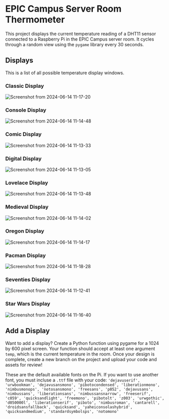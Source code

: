 # EPIC Campus Server Room Thermometer 

This project displays the current temperature reading of  a DHT11 sensor connected to a Raspberry Pi in the EPIC Campus server room. It cycles through a random view using the `pygame` library every 30 seconds. 

## Displays
This is a list of all possible temperature display windows. 

### Classic Display
![Screenshot from 2024-06-14 11-17-20](https://github.com/gormes-EPIC/thermometer/assets/134316348/686a63d6-cde1-40a0-ba2d-776253c3d46d)

### Console Display
![Screenshot from 2024-06-14 11-14-48](https://github.com/gormes-EPIC/thermometer/assets/134316348/328278d9-d688-40f0-9361-fae39eed2d2b)

### Comic Display
![Screenshot from 2024-06-14 11-13-33](https://github.com/gormes-EPIC/thermometer/assets/134316348/c2db5c65-5862-4cc5-88ad-034509aad158)

### Digital Display
![Screenshot from 2024-06-14 11-13-05](https://github.com/gormes-EPIC/thermometer/assets/134316348/2bad9c5e-b872-49dd-9220-9d56e3bb4271)

### Lovelace Display
![Screenshot from 2024-06-14 11-13-48](https://github.com/gormes-EPIC/thermometer/assets/134316348/ecb91b62-82e9-4198-808a-49eeb9a1189e)

### Medieval Display
![Screenshot from 2024-06-14 11-14-02](https://github.com/gormes-EPIC/thermometer/assets/134316348/fe421cb5-377d-4e10-b1b9-cab1dd23abcd)

### Oregon Display
![Screenshot from 2024-06-14 11-14-17](https://github.com/gormes-EPIC/thermometer/assets/134316348/2e853418-451e-441d-8f92-20fe2beaa53b)

### Pacman Display
![Screenshot from 2024-06-14 11-18-28](https://github.com/gormes-EPIC/thermometer/assets/134316348/32511e73-c565-4720-9227-73f83703ee56)

### Seventies Display
![Screenshot from 2024-06-14 11-12-41](https://github.com/gormes-EPIC/thermometer/assets/134316348/38c0c9d7-6559-4e66-88f0-fac33cd66323)

### Star Wars Display
![Screenshot from 2024-06-14 11-16-40](https://github.com/gormes-EPIC/thermometer/assets/134316348/f8be587e-c763-4800-aa51-d8c322dfd093)

## Add a Display

Want to add a display? Create a Python function using pygame for a 1024 by 600 pixel screen. Your function should accept at least one argument `temp`, which is the current temperature in the room. Once your design is complete, create a new branch on the project and upload your code and assets for review!

These are the default available fonts on the Pi. If you want to use another font, you must incluse a `.ttf` file with your code: `'dejavuserif', 'urwbookman', 'dejavusansmono', 'pibotocondensed', 'liberationmono', 'nimbusmonops', 'notosansmono', 'freesans', 'p052', 'dejavusans', 'nimbussans', 'liberationsans', 'nimbussansnarrow', 'freeserif', 'c059', 'quicksandlight', 'freemono', 'pibotolt', 'z003', 'urwgothic', 'd050000l', 'liberationserif', 'piboto', 'nimbusroman', 'cantarell', 'droidsansfallback', 'quicksand', 'yaheiconsolashybrid', 'quicksandmedium', 'standardsymbolsps', 'notomono'`
